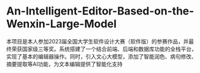 # An-Intelligent-Editor-Based-on-the-Wenxin-Large-Model
本项目是本人参加2023届全国大学生软件设计大赛（软件版）的参赛作品，并最终荣获国家级三等奖。系统搭建了一个结合前端、后端和数据库功能的全栈平台，实现了基本的编辑器操作。同时，引入文心大模型，添加了智能润色、病句修改、摘要提取等AI功能，为文本编辑提供了智能化支持
